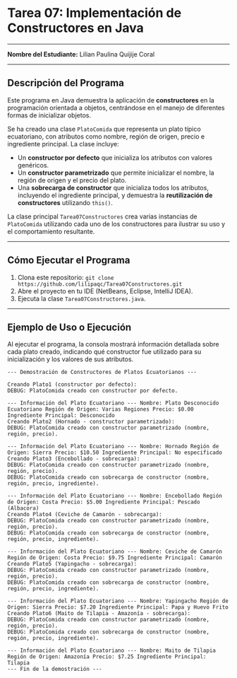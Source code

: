 # Tarea 07: Implementación de Constructores en Java

---

**Nombre del Estudiante:** Lilian Paulina Quijije Coral

---

## Descripción del Programa

Este programa en Java demuestra la aplicación de **constructores** en la programación orientada a objetos, centrándose en el manejo de diferentes formas de inicializar objetos.

Se ha creado una clase `PlatoComida` que representa un plato típico ecuatoriano, con atributos como nombre, región de origen, precio e ingrediente principal. La clase incluye:

* Un **constructor por defecto** que inicializa los atributos con valores genéricos.
* Un **constructor parametrizado** que permite inicializar el nombre, la región de origen y el precio del plato.
* Una **sobrecarga de constructor** que inicializa todos los atributos, incluyendo el ingrediente principal, y demuestra la **reutilización de constructores** utilizando `this()`.

La clase principal `Tarea07Constructores` crea varias instancias de `PlatoComida` utilizando cada uno de los constructores para ilustrar su uso y el comportamiento resultante.

---

## Cómo Ejecutar el Programa

1.  Clona este repositorio: `git clone https://github.com/lilipaqc/Tarea07Constructores.git`
2.  Abre el proyecto en tu IDE (NetBeans, Eclipse, IntelliJ IDEA).
3.  Ejecuta la clase `Tarea07Constructores.java`.

---

## Ejemplo de Uso o Ejecución

Al ejecutar el programa, la consola mostrará información detallada sobre cada plato creado, indicando qué constructor fue utilizado para su inicialización y los valores de sus atributos.

```
--- Demostración de Constructores de Platos Ecuatorianos ---

Creando Plato1 (constructor por defecto):
DEBUG: PlatoComida creado con constructor por defecto.

--- Información del Plato Ecuatoriano --- Nombre: Plato Desconocido Ecuatoriano Región de Origen: Varias Regiones Precio: $0.00 Ingrediente Principal: Desconocido
Creando Plato2 (Hornado - constructor parametrizado):
DEBUG: PlatoComida creado con constructor parametrizado (nombre, región, precio).

--- Información del Plato Ecuatoriano --- Nombre: Hornado Región de Origen: Sierra Precio: $10.50 Ingrediente Principal: No especificado
Creando Plato3 (Encebollado - sobrecarga):
DEBUG: PlatoComida creado con constructor parametrizado (nombre, región, precio).
DEBUG: PlatoComida creado con sobrecarga de constructor (nombre, región, precio, ingrediente).

--- Información del Plato Ecuatoriano --- Nombre: Encebollado Región de Origen: Costa Precio: $5.00 Ingrediente Principal: Pescado (Albacora)
Creando Plato4 (Ceviche de Camarón - sobrecarga):
DEBUG: PlatoComida creado con constructor parametrizado (nombre, región, precio).
DEBUG: PlatoComida creado con sobrecarga de constructor (nombre, región, precio, ingrediente).

--- Información del Plato Ecuatoriano --- Nombre: Ceviche de Camarón Región de Origen: Costa Precio: $9.75 Ingrediente Principal: Camarón
Creando Plato5 (Yapingacho - sobrecarga):
DEBUG: PlatoComida creado con constructor parametrizado (nombre, región, precio).
DEBUG: PlatoComida creado con sobrecarga de constructor (nombre, región, precio, ingrediente).

--- Información del Plato Ecuatoriano --- Nombre: Yapingacho Región de Origen: Sierra Precio: $7.20 Ingrediente Principal: Papa y Huevo Frito
Creando Plato6 (Maito de Tilapia - Amazonía - sobrecarga):
DEBUG: PlatoComida creado con constructor parametrizado (nombre, región, precio).
DEBUG: PlatoComida creado con sobrecarga de constructor (nombre, región, precio, ingrediente).

--- Información del Plato Ecuatoriano --- Nombre: Maito de Tilapia Región de Origen: Amazonía Precio: $7.25 Ingrediente Principal: Tilapia
--- Fin de la demostración ---
```
